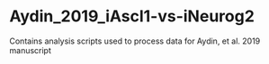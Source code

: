 # Aydin_2019_iAscl1-vs-iNeurog2
Contains analysis scripts used to process data for Aydin, et al. 2019 manuscript
